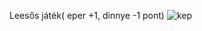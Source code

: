Leesős játék( eper +1, dinnye -1 pont)
![kep](https://user-images.githubusercontent.com/99895006/155883045-51ca7e8f-45a4-4b2a-b2f9-eae9cd3adc7b.png)
